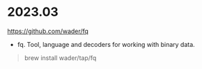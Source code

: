 # 2023.03

https://github.com/wader/fq
- fq. Tool, language and decoders for working with binary data.
> brew install wader/tap/fq


